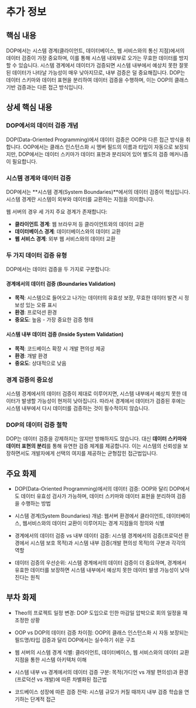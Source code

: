 # 추가 정보

## 핵심 내용
DOP에서는 시스템 경계(클라이언트, 데이터베이스, 웹 서비스와의 통신 지점)에서의 데이터 검증이 가장 중요하며, 이를 통해 시스템 내외부로 오가는 무효한 데이터를 방지할 수 있습니다. 시스템 경계에서 데이터가 검증되면 시스템 내부에서 예상치 못한 잘못된 데이터가 나타날 가능성이 매우 낮아지므로, 내부 검증은 덜 중요해집니다. DOP는 데이터 스키마와 데이터 표현을 분리하여 데이터 검증을 수행하며, 이는 OOP의 클래스 기반 검증과는 다른 접근 방식입니다.

## 상세 핵심 내용
### DOP에서의 데이터 검증 개념

DOP(Data-Oriented Programming)에서 데이터 검증은 OOP와 다른 접근 방식을 취합니다. OOP에서는 클래스 인스턴스화 시 멤버 필드의 이름과 타입이 자동으로 보장되지만, DOP에서는 데이터 스키마가 데이터 표현과 분리되어 있어 별도의 검증 메커니즘이 필요합니다.

### 시스템 경계와 데이터 검증

DOP에서는 **시스템 경계(System Boundaries)**에서의 데이터 검증이 핵심입니다. 시스템 경계란 시스템이 외부와 데이터를 교환하는 지점을 의미합니다.

웹 서버의 경우 세 가지 주요 경계가 존재합니다:
- **클라이언트 경계**: 웹 브라우저 등 클라이언트와의 데이터 교환
- **데이터베이스 경계**: 데이터베이스와의 데이터 교환  
- **웹 서비스 경계**: 외부 웹 서비스와의 데이터 교환

### 두 가지 데이터 검증 유형

DOP에서는 데이터 검증을 두 가지로 구분합니다:

#### 경계에서의 데이터 검증 (Boundaries Validation)
- **목적**: 시스템으로 들어오고 나가는 데이터의 유효성 보장, 무효한 데이터 발견 시 정보성 있는 오류 표시
- **환경**: 프로덕션 환경
- **중요도**: 높음 - 가장 중요한 검증 형태

#### 시스템 내부 데이터 검증 (Inside System Validation)
- **목적**: 코드베이스 확장 시 개발 편의성 제공
- **환경**: 개발 환경
- **중요도**: 상대적으로 낮음

### 경계 검증의 중요성

시스템 경계에서의 데이터 검증이 제대로 이루어지면, 시스템 내부에서 예상치 못한 데이터가 발생할 가능성이 현저히 낮아집니다. 따라서 경계에서 데이터가 검증된 후에는 시스템 내부에서 다시 데이터를 검증하는 것이 필수적이지 않습니다.

### DOP의 데이터 검증 철학

DOP는 데이터 검증을 강제하지는 않지만 방해하지도 않습니다. 대신 **데이터 스키마와 데이터 표현의 분리**를 통해 유연한 검증 체계를 제공합니다. 이는 시스템의 신뢰성을 보장하면서도 개발자에게 선택의 여지를 제공하는 균형잡힌 접근법입니다.

## 주요 화제
- DOP(Data-Oriented Programming)에서의 데이터 검증: OOP와 달리 DOP에서도 데이터 유효성 검사가 가능하며, 데이터 스키마와 데이터 표현을 분리하여 검증을 수행하는 방법

- 시스템 경계(System Boundaries) 개념: 웹서버 환경에서 클라이언트, 데이터베이스, 웹서비스와의 데이터 교환이 이루어지는 경계 지점들의 정의와 식별

- 경계에서의 데이터 검증 vs 내부 데이터 검증: 시스템 경계에서의 검증(프로덕션 환경에서 시스템 보호 목적)과 시스템 내부 검증(개발 편의성 목적)의 구분과 각각의 역할

- 데이터 검증의 우선순위: 시스템 경계에서의 데이터 검증이 더 중요하며, 경계에서 유효한 데이터를 보장하면 시스템 내부에서 예상치 못한 데이터 발생 가능성이 낮아진다는 원칙

## 부차 화제
- Theo의 프로젝트 일정 변경: DOP 도입으로 인한 마감일 압박으로 회의 일정을 재조정한 상황

- OOP vs DOP의 데이터 검증 차이점: OOP의 클래스 인스턴스화 시 자동 보장되는 필드명/타입 검증과 달리 DOP에서는 실수하기 쉬운 구조

- 웹 서버의 시스템 경계 식별: 클라이언트, 데이터베이스, 웹 서비스와의 데이터 교환 지점을 통한 시스템 아키텍처 이해

- 시스템 내부 vs 경계에서의 데이터 검증 구분: 목적(가디언 vs 개발 편의성)과 환경(프로덕션 vs 개발)에 따른 차별화된 접근법

- 코드베이스 성장에 따른 검증 전략: 시스템 규모가 커질 때까지 내부 검증 학습을 연기하는 단계적 접근

